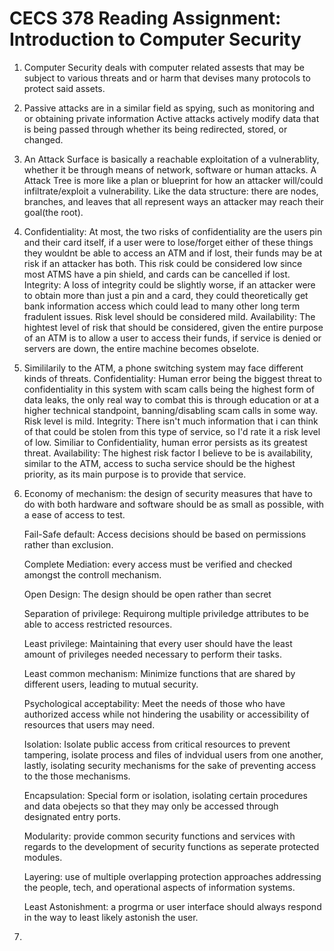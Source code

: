 # CECS 378 Reading Assignment: Introduction to Computer Security

1.  Computer Security deals with computer related assests that may be subject to various threats and or harm that
    devises many protocols to protect said assets. 

2.  Passive attacks are in a similar field as spying, such as monitoring and or obtaining private information
    Active attacks actively modify data that is being passed through whether its being redirected, stored, or changed. 

3.  An Attack Surface is basically a reachable exploitation of a vulnerablity, whether it be through means of
    network, software or human attacks.
    A Attack Tree is more like a plan or blueprint for how an attacker will/could infiltrate/exploit a vulnerability. Like the data structure: there are nodes, branches, and leaves that all represent ways an attacker may reach their goal(the root). 

4.  Confidentiality:  At most, the two risks of confidentiality are the users pin and their card itself, if a user 
    were to lose/forget either of these things they wouldnt be able to access an ATM and if lost, their funds may be at risk if an attacker has both. This risk could be considered low since most ATMS have a pin shield, and cards can be cancelled if lost. 
    Integrity: A loss of integrity could be slightly worse, if an attacker were to obtain more than just a pin and a card, they could theoretically get bank information access which could lead to many other long term fradulent issues. Risk level should be considered mild.
    Availability: The hightest level of risk that should be considered, given the entire purpose of an ATM is to allow a user to access their funds, if service is denied or servers are down, the entire machine becomes obselote. 

5.  Simililarily to the ATM, a phone switching system may face different kinds of threats. 
    Confidentiality: Human error being the biggest threat to confidentiality in this system with scam calls being the highest form of data leaks, the only real way to combat this is through education or at a higher technical standpoint, banning/disabling scam calls in some way. Risk level is mild. 
    Integrity: There isn't much information that i can think of that could be stolen from this type of service, so I'd rate it a risk level of low. Similiar to Confidentiality, human error persists as its greatest threat. 
    Availability: The highest risk factor I believe to be is availability, similar to the ATM, access to sucha  service should be the highest priority, as its main purpose is to provide that service. 

6.  Economy of mechanism: the design of security measures that have to do with both hardware and software should
    be  as small as possible, with a ease of access to test.
    
    Fail-Safe default: Access decisions should be based on permissions rather than exclusion.
    
    Complete Mediation: every access must be verified and checked amongst the controll mechanism. 
    
    Open Design: The design should be open rather than secret
    
    Separation of privilege: Requirong multiple priviledge attributes to be able to access restricted resources. 
    
    Least privilege: Maintaining that every user should have the least amount of privileges needed necessary to perform their tasks. 
    
    Least common mechanism: Minimize functions that are shared by different users, leading to mutual security. 
    
    Psychological acceptability: Meet the needs of those who have authorized access while not hindering the usability or accessibility of resources that users may need. 
    
    Isolation: Isolate public access from critical resources to prevent tampering, isolate process and files of indvidual users  from one another, lastly, isolating security mechanisms for the sake of preventing access to the those mechanisms. 
    
    Encapsulation: Special form or isolation, isolating certain procedures and data obejects so that they may only be accessed through designated entry ports. 
    
    Modularity: provide common security functions and services with regards to the development of security functions as seperate protected modules. 
    
    Layering: use of multiple overlapping protection approaches addressing the people, tech, and operational aspects of information systems.
    
    Least Astonishment: a progrma or user interface should always respond in the way to least likely astonish the user.

7. 
